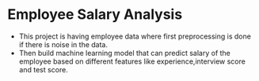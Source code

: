 #  Employee Salary Analysis
- This project is having employee data where first preprocessing is done if there is noise in the data.
- Then build machine learning model that can predict salary of the employee based on different features like experience,interview score and test score.
